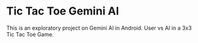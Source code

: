 # Tic Tac Toe Gemini AI

This is an exploratory project on Gemini AI in Android.
User vs AI in a 3x3 Tic Tac Toe Game.
